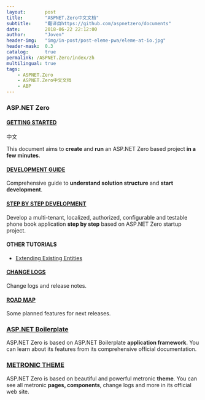 ```yaml
---
layout:       post
title:        "ASPNET.Zero中文文档"
subtitle:     "翻译自https://github.com/aspnetzero/documents"
date:         2018-06-22 22:12:00
author:       "Joven"
header-img:   "img/in-post/post-eleme-pwa/eleme-at-io.jpg"
header-mask:  0.3
catalog:      true
permalink: /ASPNET.Zero/index/zh
multilingual: true
tags:
    - ASPNET.Zero
    - ASPNET.Zero中文文档
    - ABP
---
```

### ASP.NET Zero

#### [GETTING STARTED](Getting-Started.md)

中文

This document aims to **create** and **run** an ASP.NET Zero based
project **in a few minutes**.

#### [DEVELOPMENT GUIDE](Development-Guide.md)

Comprehensive guide to **understand solution structure** and **start development**.

#### [STEP BY STEP DEVELOPMENT](Developing-Step-By-Step.md)

Develop a multi-tenant, localized, authorized, configurable and
testable phone book application **step by step** based on ASP.NET Zero
startup project.

#### OTHER TUTORIALS

-   [Extending Existing Entities](Extending-Existing-Entities.md)

#### [CHANGE LOGS](Change-Logs.md)

Change logs and release notes.

#### [ROAD MAP](Road-Map.md)

Some planned features for next releases.

### [ASP.NET Boilerplate](https://aspnetboilerplate.com/Pages/Documents)

ASP.NET Zero is based on ASP.NET Boilerplate **application framework**.
You can learn about its features from its comprehensive official
documentation.

### [METRONIC THEME](http://www.keenthemes.com/preview/metronic/)

ASP.NET Zero is based on beautiful and powerful metronic **theme**. You
can see all metronic **pages, components**, change logs and more in its
official web site.
